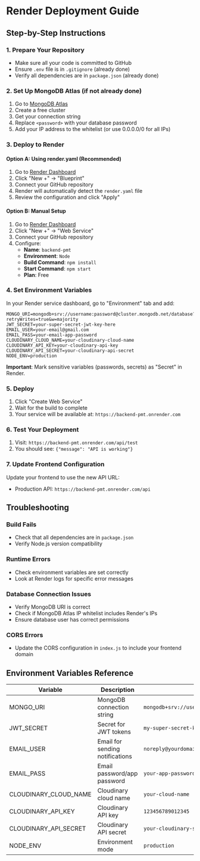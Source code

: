 # Render Deployment Guide

## Step-by-Step Instructions

### 1. Prepare Your Repository

- Make sure all your code is committed to GitHub
- Ensure `.env` file is in `.gitignore` (already done)
- Verify all dependencies are in `package.json` (already done)

### 2. Set Up MongoDB Atlas (if not already done)

1. Go to [MongoDB Atlas](https://www.mongodb.com/atlas)
2. Create a free cluster
3. Get your connection string
4. Replace `<password>` with your database password
5. Add your IP address to the whitelist (or use 0.0.0.0/0 for all IPs)

### 3. Deploy to Render

#### Option A: Using render.yaml (Recommended)

1. Go to [Render Dashboard](https://dashboard.render.com)
2. Click "New +" → "Blueprint"
3. Connect your GitHub repository
4. Render will automatically detect the `render.yaml` file
5. Review the configuration and click "Apply"

#### Option B: Manual Setup

1. Go to [Render Dashboard](https://dashboard.render.com)
2. Click "New +" → "Web Service"
3. Connect your GitHub repository
4. Configure:
   - **Name**: `backend-pmt`
   - **Environment**: `Node`
   - **Build Command**: `npm install`
   - **Start Command**: `npm start`
   - **Plan**: Free

### 4. Set Environment Variables

In your Render service dashboard, go to "Environment" tab and add:

```
MONGO_URI=mongodb+srv://username:password@cluster.mongodb.net/database?retryWrites=true&w=majority
JWT_SECRET=your-super-secret-jwt-key-here
EMAIL_USER=your-email@gmail.com
EMAIL_PASS=your-email-app-password
CLOUDINARY_CLOUD_NAME=your-cloudinary-cloud-name
CLOUDINARY_API_KEY=your-cloudinary-api-key
CLOUDINARY_API_SECRET=your-cloudinary-api-secret
NODE_ENV=production
```

**Important**: Mark sensitive variables (passwords, secrets) as "Secret" in Render.

### 5. Deploy

1. Click "Create Web Service"
2. Wait for the build to complete
3. Your service will be available at: `https://backend-pmt.onrender.com`

### 6. Test Your Deployment

1. Visit: `https://backend-pmt.onrender.com/api/test`
2. You should see: `{"message": "API is working"}`

### 7. Update Frontend Configuration

Update your frontend to use the new API URL:

- Production API: `https://backend-pmt.onrender.com/api`

## Troubleshooting

### Build Fails

- Check that all dependencies are in `package.json`
- Verify Node.js version compatibility

### Runtime Errors

- Check environment variables are set correctly
- Look at Render logs for specific error messages

### Database Connection Issues

- Verify MongoDB URI is correct
- Check if MongoDB Atlas IP whitelist includes Render's IPs
- Ensure database user has correct permissions

### CORS Errors

- Update the CORS configuration in `index.js` to include your frontend domain

## Environment Variables Reference

| Variable              | Description                     | Example                                          |
| --------------------- | ------------------------------- | ------------------------------------------------ |
| MONGO_URI             | MongoDB connection string       | `mongodb+srv://user:pass@cluster.mongodb.net/db` |
| JWT_SECRET            | Secret for JWT tokens           | `my-super-secret-key-123`                        |
| EMAIL_USER            | Email for sending notifications | `noreply@yourdomain.com`                         |
| EMAIL_PASS            | Email password/app password     | `your-app-password`                              |
| CLOUDINARY_CLOUD_NAME | Cloudinary cloud name           | `your-cloud-name`                                |
| CLOUDINARY_API_KEY    | Cloudinary API key              | `123456789012345`                                |
| CLOUDINARY_API_SECRET | Cloudinary API secret           | `your-cloudinary-secret`                         |
| NODE_ENV              | Environment mode                | `production`                                     |
